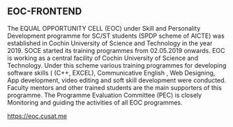 ## EOC-FRONTEND

The EQUAL OPPORTUNITY CELL (EOC) under Skill and Personality Development programme for SC/ST students (SPDP scheme of AICTE) was established in Cochin University of Science and Technology in the year 2019. SOCE started its training programmes from 02.05.2019 onwards. EOC is working as a central facility of Cochin University of Science and Technology. Under this scheme various training programmes for developing software skills ( (C++, EXCEL), Communicative English , Web Designing, App development, video editing and soft skill development were conducted. Faculty mentors and other trained students are the main supporters of this programme. The Programme Evaluation Committee (PEC) is closely Monitoring and guiding the activities of all EOC programmes.



<https://eoc.cusat.me>

